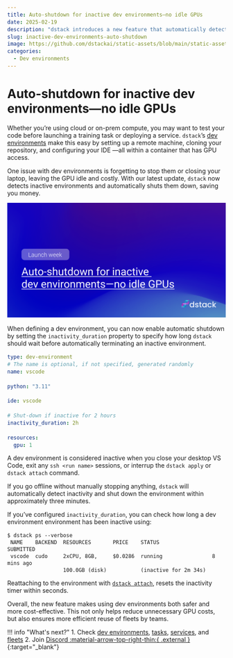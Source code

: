 ```yaml
---
title: Auto-shutdown for inactive dev environments—no idle GPUs
date: 2025-02-19
description: "dstack introduces a new feature that automatically detects and shuts down inactive dev environments, helping you avoid wasted GPU costs."  
slug: inactive-dev-environments-auto-shutdown
image: https://github.com/dstackai/static-assets/blob/main/static-assets/images/inactive-dev-environments-auto-shutdown.png?raw=true
categories:
  - Dev environments
---
```


# Auto-shutdown for inactive dev environments—no idle GPUs

Whether you’re using cloud or on-prem compute, you may want to test your code before launching a
training task or deploying a service. `dstack`’s [dev environments](../../docs/concepts/dev-environments.md)
make this easy by setting up a remote machine, cloning your repository, and configuring your IDE —all within 
a container that has GPU access.

One issue with dev environments is forgetting to stop them or closing your laptop, leaving the GPU idle and costly. With
our latest update, `dstack` now detects inactive environments and automatically shuts them down, saving you money.

<img src="https://github.com/dstackai/static-assets/blob/main/static-assets/images/inactive-dev-environments-auto-shutdown.png?raw=true" width="630"/>

<!-- more -->

When defining a dev environment, you can now enable automatic shutdown by setting the
`inactivity_duration` property to specify how long `dstack` should wait before 
automatically terminating an inactive environment.

```yaml
type: dev-environment
# The name is optional, if not specified, generated randomly
name: vscode

python: "3.11"

ide: vscode

# Shut-down if inactive for 2 hours
inactivity_duration: 2h

resources:
  gpu: 1
```

A dev environment is considered inactive when you close your desktop VS Code, exit any `ssh <run name>` sessions, or
interrup the `dstack apply` or `dstack attach` command. 

If you go offline without manually stopping anything, `dstack` will
automatically detect inactivity and shut down the environment within approximately three minutes.

If you’ve configured `inactivity_duration`, you can check how long a dev environment environment has been inactive using:

<div class="termy">

```shell
$ dstack ps --verbose
 NAME    BACKEND  RESOURCES       PRICE    STATUS                 SUBMITTED
 vscode  cudo     2xCPU, 8GB,     $0.0286  running                8 mins ago
                  100.0GB (disk)           (inactive for 2m 34s)
```

</div>

Reattaching to the environment with [`dstack attach`](../../docs/reference/cli/dstack/attach.md),
resets the inactivity timer within seconds.

Overall, the new feature makes using dev environments both safer and more cost-effective.
This not only helps reduce unnecessary GPU costs, but also ensures more efficient reuse of 
fleets by teams.

!!! info "What's next?"
    1. Check [dev environments](../../docs/concepts/dev-environments.md), 
        [tasks](../../docs/concepts/tasks.md), [services](../../docs/concepts/services.md),
and [fleets](../../docs/concepts/fleets.md)
    2. Join [Discord :material-arrow-top-right-thin:{ .external }](https://discord.gg/u8SmfwPpMd){:target="_blank"}
